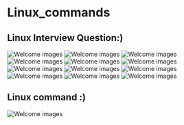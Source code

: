 # Linux_commands

## Linux Interview Question:)

<img src="https://github.com/rajeevranjancom/Linux_commands/blob/main/Linux%20Interview1/Linux%20Interview-01.jpg" style="max-width: 100%;" alt="Welcome images" />

<img src="https://github.com/rajeevranjancom/Linux_commands/blob/main/Linux%20Interview1/Linux%20Interview-02.jpg" style="max-width: 100%;" alt="Welcome images" />

<img src="https://github.com/rajeevranjancom/Linux_commands/blob/main/Linux%20Interview1/Linux%20Interview-03.jpg" style="max-width: 100%;" alt="Welcome images" />

<img src="https://github.com/rajeevranjancom/Linux_commands/blob/main/Linux%20Interview1/Linux%20Interview-04.jpg" style="max-width: 100%;" alt="Welcome images" />

<img src="https://github.com/rajeevranjancom/Linux_commands/blob/main/Linux%20Interview1/Linux%20Interview-05.jpg" style="max-width: 100%;" alt="Welcome images" />

<img src="https://github.com/rajeevranjancom/Linux_commands/blob/main/Linux%20Interview1/Linux%20Interview-06.jpg" style="max-width: 100%;" alt="Welcome images" />

<img src="https://github.com/rajeevranjancom/Linux_commands/blob/main/Linux%20Interview1/Linux%20Interview-07.jpg" style="max-width: 100%;" alt="Welcome images" />

<img src="https://github.com/rajeevranjancom/Linux_commands/blob/main/Linux%20Interview1/Linux%20Interview-08.jpg" style="max-width: 100%;" alt="Welcome images" />

<img src="https://github.com/rajeevranjancom/Linux_commands/blob/main/Linux%20Interview1/Linux%20Interview-09.jpg" style="max-width: 100%;" alt="Welcome images" />

<img src="https://github.com/rajeevranjancom/Linux_commands/blob/main/Linux%20Interview1/Linux%20Interview-10.jpg" style="max-width: 100%;" alt="Welcome images" />

<img src="https://github.com/rajeevranjancom/Linux_commands/blob/main/Linux%20Interview1/Linux%20Interview-11.jpg" style="max-width: 100%;" alt="Welcome images" />

<img src="https://github.com/rajeevranjancom/Linux_commands/blob/main/Linux%20Interview1/Linux%20Interview-12.jpg" style="max-width: 100%;" alt="Welcome images" />


## Linux command :)

<img src="https://github.com/rajeevranjancom/Linux_commands/blob/main/Linux%20command.pdf" style="max-width: 100%;" alt="Welcome images" />
